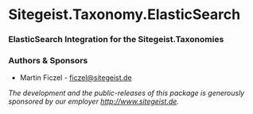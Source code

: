 # Sitegeist.Taxonomy.ElasticSearch
### ElasticSearch Integration for the Sitegeist.Taxonomies 

### Authors & Sponsors

* Martin Ficzel - ficzel@sitegeist.de

*The development and the public-releases of this package is generously sponsored by our employer http://www.sitegeist.de.*
